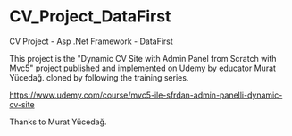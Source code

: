 # CV_Project_DataFirst
CV Project - Asp .Net Framework - DataFirst

This project is the "Dynamic CV Site with Admin Panel from Scratch with Mvc5" project published and implemented on Udemy by educator Murat Yücedağ.
cloned by following the training series.

https://www.udemy.com/course/mvc5-ile-sfrdan-admin-panelli-dynamic-cv-site

Thanks to Murat Yücedağ.
